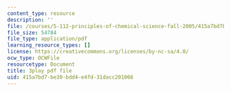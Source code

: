 ```yaml
---
content_type: resource
description: ''
file: /courses/5-112-principles-of-chemical-science-fall-2005/415a7bd7be30bdd4e4fd31dacc201066_tbWuyysnj9U.pdf
file_size: 54784
file_type: application/pdf
learning_resource_types: []
license: https://creativecommons.org/licenses/by-nc-sa/4.0/
ocw_type: OCWFile
resourcetype: Document
title: 3play pdf file
uid: 415a7bd7-be30-bdd4-e4fd-31dacc201066
---
```

